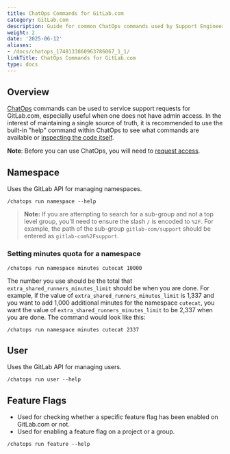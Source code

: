 ```yaml
---
title: ChatOps Commands for GitLab.com
category: GitLab.com
description: Guide for common ChatOps commands used by Support Engineering
weight: 2
date: '2025-06-12'
aliases:
- /docs/chatops_1748133860963786067_1_1/
linkTitle: ChatOps Commands for GitLab.com
type: docs
---
```


## Overview

[ChatOps](https://gitlab.com/gitlab-com/chatops/) commands can be used to service support requests for GitLab.com, especially useful when one does not have admin access. In the interest of maintaining a single source of truth, it is recommended to use the built-in "help" command within ChatOps to see what commands are available or [inspecting the code itself](https://gitlab.com/gitlab-com/chatops/-/tree/master/lib/chatops/commands).

**Note**: Before you can use ChatOps, you will need to [request access](https://docs.gitlab.com/development/chatops_on_gitlabcom/#requesting-access).

## Namespace

Uses the GitLab API for managing namespaces.

`/chatops run namespace --help`

> **Note:**
If you are attempting to search for a sub-group and not a top level group, you'll need to ensure the slash `/` is encoded to `%2F`. For example, the path of the sub-group `gitlab-com/support` should be entered as `gitlab-com%2Fsupport`.

### Setting minutes quota for a namespace

`/chatops run namespace minutes cutecat 10000`

The number you use should be the total that `extra_shared_runners_minutes_limit` should be when you are done. For example, if the value of `extra_shared_runners_minutes_limit` is 1,337 and you want to add 1,000 additional minutes for the namespace `cutecat`, you want the value of `extra_shared_runners_minutes_limit` to be 2,337 when you are done. The command would look like this:

`/chatops run namespace minutes cutecat 2337`

## User

Uses the GitLab API for managing users.

`/chatops run user --help`

## Feature Flags

- Used for checking whether a specific feature flag has been enabled on GitLab.com or not.
- Used for enabling a feature flag on a project or a group.

`/chatops run feature --help`
